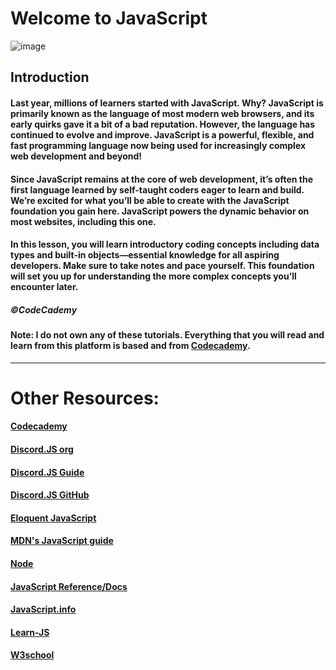 # Welcome to JavaScript
![image](https://cdn.discordapp.com/attachments/720899012680613890/721519037607313459/Free_Courses_to_learn_JavaScript.jpg)
## Introduction
#### Last year, millions of learners started with JavaScript. Why? JavaScript is primarily known as the language of most modern web browsers, and its early quirks gave it a bit of a bad reputation. However, the language has continued to evolve and improve. JavaScript is a powerful, flexible, and fast programming language now being used for increasingly complex web development and beyond!

#### Since JavaScript remains at the core of web development, it’s often the first language learned by self-taught coders eager to learn and build. We’re excited for what you’ll be able to create with the JavaScript foundation you gain here. JavaScript powers the dynamic behavior on most websites, including this one.

#### In this lesson, you will learn introductory coding concepts including data types and built-in objects—essential knowledge for all aspiring developers. Make sure to take notes and pace yourself. This foundation will set you up for understanding the more complex concepts you’ll encounter later.

##### ©CodeCademy

#### Note: I do not own any of these tutorials. Everything that you will read and learn from this platform is based and from [Codecademy](https://codecademy.com/).
---
# Other Resources:
#### [Codecademy](https://www.codecademy.com/learn/introduction-to-javascript)
#### [Discord.JS org](https://discord.js.org/#/)
#### [Discord.JS Guide](https://discordjs.guide/)
#### [Discord.JS GitHub](https://github.com/discordjs/discord.js/)
#### [Eloquent JavaScript](http://eloquentjavascript.net/)
#### [MDN's JavaScript guide](https://developer.mozilla.org/en-US/docs/Web/JavaScript/Guide/Introduction)
#### [Node](https://nodeschool.io/)
#### [JavaScript Reference/Docs](https://developer.mozilla.org/en-US/docs/Web/JavaScript/Reference)
#### [JavaScript.info](https://javascript.info/)
#### [Learn-JS](https://www.learn-js.org/)
#### [W3school](https://www.w3schools.com/js/)
